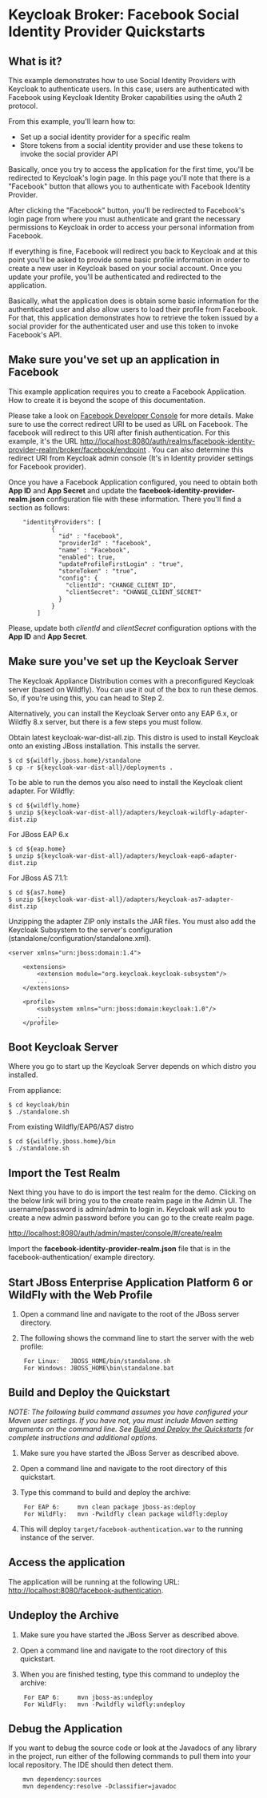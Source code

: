 # Keycloak Broker: Facebook Social Identity Provider Quickstarts

What is it?
-----------

This example demonstrates how to use Social Identity Providers with Keycloak to authenticate users. In this case,
users are authenticated with Facebook using Keycloak Identity Broker capabilities using the oAuth 2 protocol.

From this example, you'll learn how to:

* Set up a social identity provider for a specific realm
* Store tokens from a social identity provider and use these tokens to invoke the social provider API

Basically, once you try to access the application for the first time, you'll be redirected to Keycloak's login page.
In this page you'll note that there is a "Facebook" button that allows you to authenticate with Facebook Identity Provider.

After clicking the "Facebook" button, you'll be redirected to Facebook's login page from where you must authenticate
and grant the necessary permissions to Keycloak in order to access your personal information from Facebook.

If everything is fine, Facebook will redirect you back to Keycloak and at this point you'll be asked to provide some
basic profile information in order to create a new user in Keycloak based on your social account. Once you update your profile,
you'll be authenticated and redirected to the application.

Basically, what the application does is obtain some basic information for the authenticated user and also allow users to
load their profile from Facebook. For that, this application demonstrates how to retrieve the token issued by a social provider
for the authenticated user and use this token to invoke Facebook's API.

Make sure you've set up an application in Facebook
--------------------------------------

This example application requires you to create a Facebook Application. How to create it is beyond the scope of this
documentation.

Please take a look on [Facebook Developer Console](https://developers.facebook.com/apps/) for more details. Make sure to use the correct
redirect URI to be used as URL on Facebook. The facebook will redirect to this URI after finish authentication. For this example, it's the URL
[http://localhost:8080/auth/realms/facebook-identity-provider-realm/broker/facebook/endpoint](http://localhost:8080/auth/realms/facebook-identity-provider-realm/broker/facebook/endpoint) .
You can also determine this redirect URI from Keycloak admin console (It's in Identity provider settings for Facebook provider).

Once you have a Facebook Application configured, you need to obtain both **App ID** and **App Secret** and update the
**facebook-identity-provider-realm.json** configuration file with these information. There you'll find a section as follows:

        "identityProviders": [
                {
                  "id" : "facebook",
                  "providerId" : "facebook",
                  "name" : "Facebook",
                  "enabled": true,
                  "updateProfileFirstLogin" : "true",
                  "storeToken" : "true",
                  "config": {
                    "clientId": "CHANGE_CLIENT_ID",
                    "clientSecret": "CHANGE_CLIENT_SECRET"
                  }
                }
            ]

Please, update both *clientId* and *clientSecret* configuration options with the **App ID** and **App Secret**.

Make sure you've set up the Keycloak Server
--------------------------------------
The Keycloak Appliance Distribution comes with a preconfigured Keycloak server (based on Wildfly).  You can use it out of
the box to run these demos.  So, if you're using this, you can head to Step 2.

Alternatively, you can install the Keycloak Server onto any EAP 6.x, or Wildfly 8.x server, but there is
a few steps you must follow.

Obtain latest keycloak-war-dist-all.zip.  This distro is used to install Keycloak onto an existing JBoss installation.
This installs the server.

    $ cd ${wildfly.jboss.home}/standalone
    $ cp -r ${keycloak-war-dist-all}/deployments .

To be able to run the demos you also need to install the Keycloak client adapter. For Wildfly:

    $ cd ${wildfly.home}
    $ unzip ${keycloak-war-dist-all}/adapters/keycloak-wildfly-adapter-dist.zip

For JBoss EAP 6.x

    $ cd ${eap.home}
    $ unzip ${keycloak-war-dist-all}/adapters/keycloak-eap6-adapter-dist.zip

For JBoss AS 7.1.1:

    $ cd ${as7.home}
    $ unzip ${keycloak-war-dist-all}/adapters/keycloak-as7-adapter-dist.zip

Unzipping the adapter ZIP only installs the JAR files.  You must also add the Keycloak Subsystem to the server's
configuration (standalone/configuration/standalone.xml).

    <server xmlns="urn:jboss:domain:1.4">

        <extensions>
            <extension module="org.keycloak.keycloak-subsystem"/>
            ...
        </extensions>

        <profile>
            <subsystem xmlns="urn:jboss:domain:keycloak:1.0"/>
            ...
        </profile>

Boot Keycloak Server
---------------------------------------
Where you go to start up the Keycloak Server depends on which distro you installed.

From appliance:

```
$ cd keycloak/bin
$ ./standalone.sh
```


From existing Wildfly/EAP6/AS7 distro

```
$ cd ${wildfly.jboss.home}/bin
$ ./standalone.sh
```


Import the Test Realm
---------------------------------------
Next thing you have to do is import the test realm for the demo.  Clicking on the below link will bring you to the
create realm page in the Admin UI.  The username/password is admin/admin to login in.  Keycloak will ask you to
create a new admin password before you can go to the create realm page.

[http://localhost:8080/auth/admin/master/console/#/create/realm](http://localhost:8080/auth/admin/master/console/#/create/realm)

Import the **facebook-identity-provider-realm.json** file that is in the facebook-authentication/ example directory.


Start JBoss Enterprise Application Platform 6 or WildFly with the Web Profile
-------------------------

1. Open a command line and navigate to the root of the JBoss server directory.
2. The following shows the command line to start the server with the web profile:

        For Linux:   JBOSS_HOME/bin/standalone.sh
        For Windows: JBOSS_HOME\bin\standalone.bat


Build and Deploy the Quickstart
-------------------------

_NOTE: The following build command assumes you have configured your Maven user settings. If you have not, you must include Maven setting arguments on the command line. See [Build and Deploy the Quickstarts](../README.md#build-and-deploy-the-quickstarts) for complete instructions and additional options._

1. Make sure you have started the JBoss Server as described above.
2. Open a command line and navigate to the root directory of this quickstart.
3. Type this command to build and deploy the archive:

        For EAP 6:     mvn clean package jboss-as:deploy
        For WildFly:   mvn -Pwildfly clean package wildfly:deploy

4. This will deploy `target/facebook-authentication.war` to the running instance of the server.


Access the application
---------------------

The application will be running at the following URL: <http://localhost:8080/facebook-authentication>.


Undeploy the Archive
--------------------

1. Make sure you have started the JBoss Server as described above.
2. Open a command line and navigate to the root directory of this quickstart.
3. When you are finished testing, type this command to undeploy the archive:

        For EAP 6:     mvn jboss-as:undeploy
        For WildFly:   mvn -Pwildfly wildfly:undeploy


Debug the Application
------------------------------------

If you want to debug the source code or look at the Javadocs of any library in the project, run either of the following commands to pull them into your local repository. The IDE should then detect them.

        mvn dependency:sources
        mvn dependency:resolve -Dclassifier=javadoc
